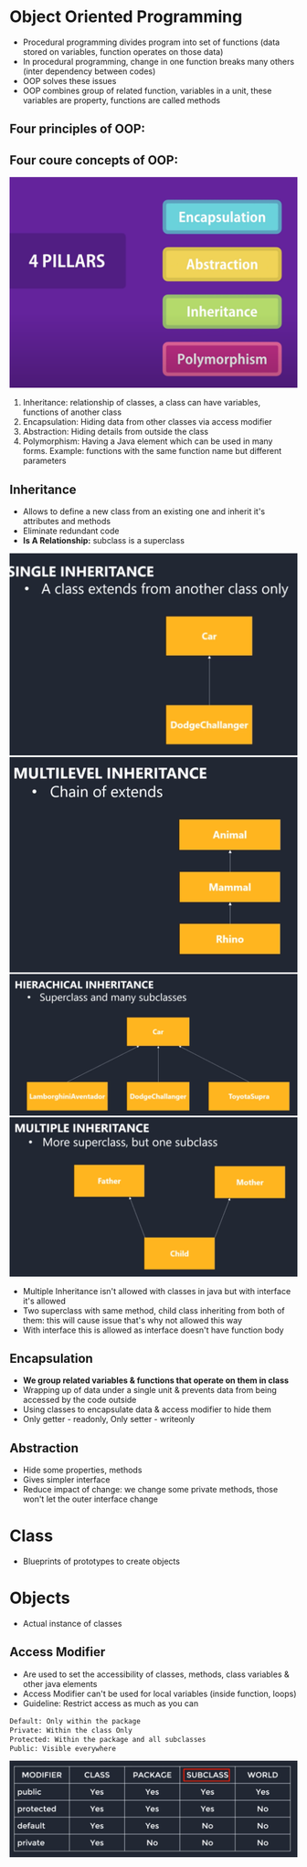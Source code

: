 # Object Oriented Programming
- Procedural programming divides program into set of functions (data stored on variables, function operates on those data)
- In procedural programming, change in one function breaks many others (inter dependency between codes)
- OOP solves these issues
- OOP combines group of related function, variables in a unit, these variables are property, functions are called methods 
 
## Four principles of OOP: 
## Four coure concepts of OOP:
<img src="img/25.png">

1. Inheritance: relationship of classes, a class can have variables, functions of another class
2. Encapsulation: Hiding data from other classes via access modifier
3. Abstraction: Hiding details from outside the class
4. Polymorphism: Having a Java element which can be used in many forms. Example: functions with the same function name but different parameters

## Inheritance
- Allows to define a new class from an existing one and inherit it's attributes and methods
- Eliminate redundant code
- **Is A Relationship:** subclass is a superclass

<img src="img/21.png">

<img src="img/22.png">

<img src="img/23.png">

<img src="img/24.png">

- Multiple Inheritance isn't allowed with classes in java but with interface it's allowed
- Two superclass with same method, child class inheriting from both of them: this will cause issue that's why not allowed this way
- With interface this is allowed as interface doesn't have function body

## Encapsulation
- **We group related variables & functions that operate on them in class** 
- Wrapping up of data under a single unit & prevents data from being accessed by the code outside
- Using classes to encapsulate data & access modifier to hide them
- Only getter - readonly, Only setter - writeonly

## Abstraction 
- Hide some properties, methods 
- Gives simpler interface
- Reduce impact of change: we change some private methods, those won't let the outer interface change

# Class 
- Blueprints of prototypes to create objects
# Objects 
- Actual instance of classes

## Access Modifier
- Are used to set the accessibility of classes, methods, class variables & other java elements
- Access Modifier can't be used for local variables (inside function, loops)
- Guideline: Restrict access as much as you can
```
Default: Only within the package
Private: Within the class Only
Protected: Within the package and all subclasses
Public: Visible everywhere
```
<img src="img/20.png">

